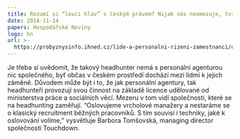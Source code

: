 ```yaml
---
title: Rozumí si “lovci hlav” s českým právem? Nijak nás neomezuje, tvrdí
date: 2014-11-14
papers: Hospodářské Noviny
logo: hn
url: >-
  https://probyznysinfo.ihned.cz/lide-a-personalni-rizeni-zamestnanci/c1-63117560-rozumi-si-lovci-hlav-s-nbsp-ceskym-pravem-nbsp-nijak-nas-neomezuje-tvrdi
---
```

Je třeba si uvědomit, že takový headhunter nemá s personální agenturou nic společného, byť občas v českém prostředí dochází mezi lidmi k jejich záměně. Důvodem může být i to, že jak personální agentury, tak headhunteři provozují svou činnost na základě licence udělované od ministerstva práce a sociálních věcí. Mezeru v tom vidí společnosti, které se na headhunting zaměřují. “Oslovujeme vrcholové manažery a nestaráme se o klasický recruitment běžných pracovníků. S tím souvisí i techniky, jaké k oslovování volíme,” vysvětluje Barbora Tomšovská, managing director společnosti Touchdown.
